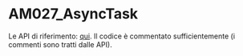 # AM027_AsyncTask

Le API di riferimento: [qui](https://developer.android.com/reference/android/os/AsyncTask.html). Il codice è commentato sufficientemente (i commenti sono tratti dalle API).
